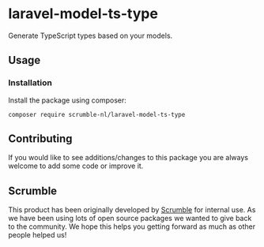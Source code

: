 # laravel-model-ts-type
Generate TypeScript types based on your models.

## Usage
### Installation

Install the package using composer:
```
composer require scrumble-nl/laravel-model-ts-type
```

## Contributing
If you would like to see additions/changes to this package you are always welcome to add some code or improve it.

## Scrumble
This product has been originally developed by [Scrumble](https://www.scrumble.nl) for internal use. As we have been using lots of open source packages we wanted to give back to the community. We hope this helps you getting forward as much as other people helped us!
